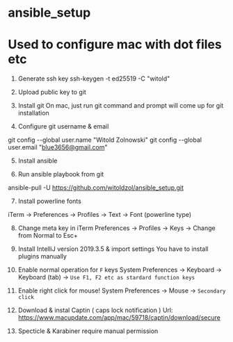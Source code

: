 # ansible_setup
# Used to configure mac with dot files etc

1) Generate ssh key
ssh-keygen -t ed25519 -C "witold"

2) Upload public key to git

3) Install git
On mac, just run git command and prompt will come up for git installation

4) Configure git username & email 

git config --global user.name "Witold Zolnowski"
git config --global user.email "blue3656@gmail.com"

5) Install ansible

6) Run ansible playbook from git

ansible-pull -U https://github.com/witoldzol/ansible_setup.git

7) Install powerline fonts

iTerm -> Preferences -> Profiles -> Text -> Font (powerline type)

8) Change meta key in iTerm
Preferences -> Profiles -> Keys -> Change <Left Option> from Normal to Esc+

9) Install IntelliJ version 2019.3.5 & import settings
You have to install plugins manually

10) Enable normal operation for `F` keys
System Preferences -> Keyboard -> Keyboard (tab) -> `Use F1, F2 etc as stardard function keys` 

11) Enable right click for mouse!
System Preferences -> Mouse -> `Secondary click`

12) Download & instal Captin ( caps lock notification )
Url: https://www.macupdate.com/app/mac/59718/captin/download/secure

13) Specticle & Karabiner require manual permission

